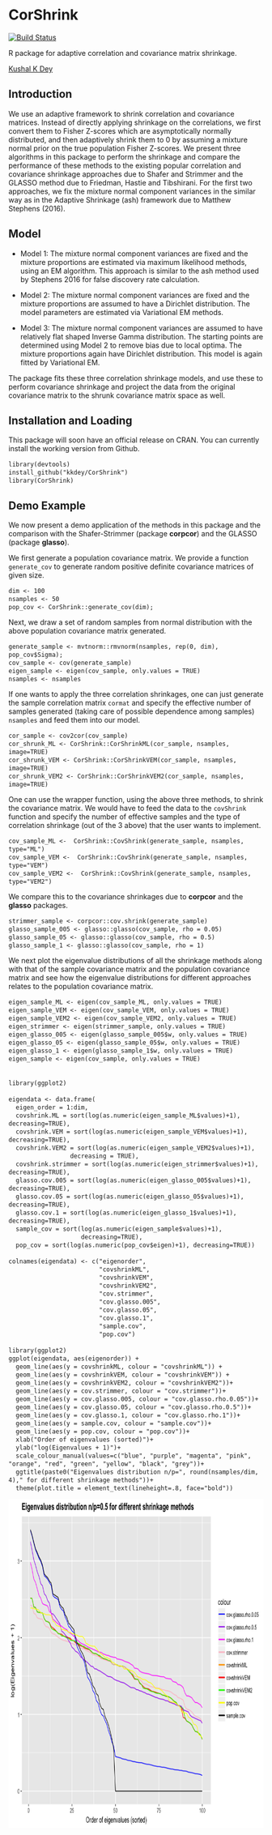 # CorShrink

[![Build Status](https://travis-ci.org/kkdey/CorShrink.svg?branch=master)](https://travis-ci.org/kkdey/CorShrink)

R package for adaptive correlation and covariance matrix shrinkage.

[Kushal K Dey](http://kkdey.github.io/)

## Introduction

We use an adaptive framework to shrink correlation and covariance matrices. Instead
of directly applying shrinkage on the correlations, we first convert them to Fisher
Z-scores which are asymptotically normally distributed, and then adaptively shrink them
to 0 by assuming a mixture normal prior on the true population Fisher Z-scores. We present
three algorithms in this package to perform the shrinkage and compare the performance of 
these methods to the existing popular correlation and covariance shrinkage approaches due to 
Shafer and Strimmer and the GLASSO method due to Friedman, Hastie and Tibshirani. For the 
first two approaches, we fix the mixture normal component variances in the similar way
as in the Adaptive Shrinkage (ash) framework due to Matthew Stephens (2016).

## Model

- Model 1: The mixture normal component variances are fixed and the mixture proportions
  are estimated via maximum likelihood methods, using an EM algorithm. This approach is similar 
  to the ash method used by Stephens 2016 for false discovery rate calculation.
  
- Model 2: The mixture normal component variances are fixed and the mixture proportions are      assumed to have a Dirichlet distribution. The model parameters are estimated via Variational   EM methods. 

- Model 3: The mixture normal component variances are assumed to have relatively flat shaped     Inverse Gamma distribution. The starting points are determined using Model 2 to remove bias    due to local optima. The mixture proportions again have Dirichlet distribution. This model is   again fitted by Variational EM. 

The package fits these three correlation shrinkage models, and use these to perform covariance shrinkage and project the data from the original covariance matrix to the shrunk covariance matrix space as well.

## Installation and Loading 

This package will soon have an official release on CRAN. You can currently install the working version from Github.

```
library(devtools)
install_github("kkdey/CorShrink")
library(CorShrink)
```

## Demo Example

We now present a demo application of the methods in this package and the comparison with the Shafer-Strimmer (package **corpcor**) and the GLASSO (package **glasso**).

We first generate a population covariance matrix. We provide a function `generate_cov` to generate random positive definite covariance matrices of given size.

```
dim <- 100
nsamples <- 50
pop_cov <- CorShrink::generate_cov(dim);
```

Next, we draw a set of random samples from normal distribution with the above population covariance matrix generated.

```
generate_sample <- mvtnorm::rmvnorm(nsamples, rep(0, dim), pop_cov$Sigma);
cov_sample <- cov(generate_sample)
eigen_sample <- eigen(cov_sample, only.values = TRUE)
nsamples <- nsamples
```

If one wants to apply the three correlation shrinkages, one can just generate the sample correlation matrix `cormat` and specify the effective number of samples generated (taking care
of possible dependence among samples) `nsamples` and feed them into our model.

```
cor_sample <- cov2cor(cov_sample)
cor_shrunk_ML <- CorShrink::CorShrinkML(cor_sample, nsamples, image=TRUE)
cor_shrunk_VEM <- CorShrink::CorShrinkVEM(cor_sample, nsamples, image=TRUE)
cor_shrunk_VEM2 <- CorShrink::CorShrinkVEM2(cor_sample, nsamples, image=TRUE)
```

One can use the wrapper function, using the above three methods, to shrink the covariance matrix. We would have to feed the data to the `covShrink` function and specify the number of 
effective samples and the type of correlation shrinkage (out of the 3 above) that the user 
wants to implement. 

```
cov_sample_ML <-  CorShrink::CovShrink(generate_sample, nsamples, type="ML")
cov_sample_VEM <-  CorShrink::CovShrink(generate_sample, nsamples, type="VEM")
cov_sample_VEM2 <-  CorShrink::CovShrink(generate_sample, nsamples, type="VEM2")
```

We compare this to the covariance shrinkages due to **corpcor** and the **glasso** packages.

```
strimmer_sample <- corpcor::cov.shrink(generate_sample)
glasso_sample_005 <- glasso::glasso(cov_sample, rho = 0.05)
glasso_sample_05 <- glasso::glasso(cov_sample, rho = 0.5)
glasso_sample_1 <- glasso::glasso(cov_sample, rho = 1)
```

We next plot the eigenvalue distributions of all the shrinkage methods along with that of the
sample covariance matrix and the population covariance matrix and see how the eigenvalue 
distributions for different approaches relates to the population covariance matrix.

```
eigen_sample_ML <- eigen(cov_sample_ML, only.values = TRUE)
eigen_sample_VEM <- eigen(cov_sample_VEM, only.values = TRUE)
eigen_sample_VEM2 <- eigen(cov_sample_VEM2, only.values = TRUE)
eigen_strimmer <- eigen(strimmer_sample, only.values = TRUE)
eigen_glasso_005 <- eigen(glasso_sample_005$w, only.values = TRUE)
eigen_glasso_05 <- eigen(glasso_sample_05$w, only.values = TRUE)
eigen_glasso_1 <- eigen(glasso_sample_1$w, only.values = TRUE)
eigen_sample <- eigen(cov_sample, only.values = TRUE)


library(ggplot2)

eigendata <- data.frame(
  eigen_order = 1:dim,
  covshrink.ML = sort(log(as.numeric(eigen_sample_ML$values)+1),  decreasing=TRUE),
  covshrink.VEM = sort(log(as.numeric(eigen_sample_VEM$values)+1),  decreasing=TRUE),
  covshrink.VEM2 = sort(log(as.numeric(eigen_sample_VEM2$values)+1),
                 decreasing = TRUE),
  covshrink.strimmer = sort(log(as.numeric(eigen_strimmer$values)+1),  decreasing=TRUE),
  glasso.cov.005 = sort(log(as.numeric(eigen_glasso_005$values)+1),  decreasing=TRUE),
  glasso.cov.05 = sort(log(as.numeric(eigen_glasso_05$values)+1),  decreasing=TRUE),
  glasso.cov.1 = sort(log(as.numeric(eigen_glasso_1$values)+1),  decreasing=TRUE),
  sample_cov = sort(log(as.numeric(eigen_sample$values)+1),
                    decreasing=TRUE),
  pop_cov = sort(log(as.numeric(pop_cov$eigen)+1), decreasing=TRUE))

colnames(eigendata) <- c("eigenorder",
                         "covshrinkML",
                         "covshrinkVEM",
                         "covshrinkVEM2",
                         "cov.strimmer",
                         "cov.glasso.005",
                         "cov.glasso.05",
                         "cov.glasso.1",
                         "sample.cov",
                         "pop.cov")

library(ggplot2)
ggplot(eigendata, aes(eigenorder)) +
  geom_line(aes(y = covshrinkML, colour = "covshrinkML")) +
  geom_line(aes(y = covshrinkVEM, colour = "covshrinkVEM")) +
  geom_line(aes(y = covshrinkVEM2, colour = "covshrinkVEM2"))+
  geom_line(aes(y = cov.strimmer, colour = "cov.strimmer"))+
  geom_line(aes(y = cov.glasso.005, colour = "cov.glasso.rho.0.05"))+
  geom_line(aes(y = cov.glasso.05, colour = "cov.glasso.rho.0.5"))+
  geom_line(aes(y = cov.glasso.1, colour = "cov.glasso.rho.1"))+
  geom_line(aes(y = sample.cov, colour = "sample.cov"))+
  geom_line(aes(y = pop.cov, colour = "pop.cov"))+
  xlab("Order of eigenvalues (sorted)")+
  ylab("log(Eigenvalues + 1)")+
  scale_colour_manual(values=c("blue", "purple", "magenta", "pink", "orange", "red", "green", "yellow", "black", "grey"))+
  ggtitle(paste0("Eigenvalues distribution n/p=", round(nsamples/dim, 4)," for different shrinkage methods"))+
  theme(plot.title = element_text(lineheight=.8, face="bold"))
```

<img src="vignettes/eigenvalue_distribution.png" alt="Structure Plot" height="650" width="700">






